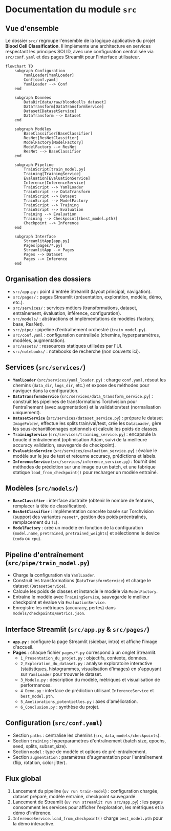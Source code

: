 # Documentation du module `src`

## Vue d'ensemble

Le dossier `src/` regroupe l'ensemble de la logique applicative du projet **Blood Cell Classification**.
Il implémente une architecture en services respectant les principes SOLID, avec une configuration centralisée via `src/conf.yaml` et des pages Streamlit pour l'interface utilisateur.

```mermaid
flowchart TD
    subgraph Configuration
        YamlLoader[YamlLoader]
        Conf[conf.yaml]
        YamlLoader --> Conf
    end

    subgraph Données
        DataDir[data/raw/bloodcells_dataset]
        DataTransform[DataTransformService]
        Dataset[DatasetService]
        DataTransform --> Dataset
    end

    subgraph Modèles
        BaseClassifier[BaseClassifier]
        ResNet[ResNetClassifier]
        ModelFactory[ModelFactory]
        ModelFactory --> ResNet
        ResNet --> BaseClassifier
    end

    subgraph Pipeline
        TrainScript[train_model.py]
        Training[TrainingService]
        Evaluation[EvaluationService]
        Inference[InferenceService]
        TrainScript --> YamlLoader
        TrainScript --> DataTransform
        TrainScript --> Dataset
        TrainScript --> ModelFactory
        TrainScript --> Training
        TrainScript --> Evaluation
        Training --> Evaluation
        Training --> Checkpoint[(best_model.pth)]
        Checkpoint --> Inference
    end

    subgraph Interface
        StreamlitApp[app.py]
        Pages[pages/*.py]
        StreamlitApp --> Pages
        Pages --> Dataset
        Pages --> Inference
    end
```

## Organisation des dossiers

- `src/app.py` : point d'entrée Streamlit (layout principal, navigation).
- `src/pages/` : pages Streamlit (présentation, exploration, modèle, démo, etc.).
- `src/services/` : services métiers (transformations, dataset, entraînement, évaluation, inférence, configuration).
- `src/models/` : abstractions et implémentations de modèles (factory, base, ResNet).
- `src/pipe/` : pipeline d'entraînement orchestré (`train_model.py`).
- `src/conf.yaml` : configuration centralisée (chemins, hyperparamètres, modèles, augmentation).
- `src/assets/` : ressources statiques utilisées par l'UI.
- `src/notebooks/` : notebooks de recherche (non couverts ici).

## Services (`src/services/`)

- **`YamlLoader`** (`src/services/yaml_loader.py`) : charge `conf.yaml`, résout les chemins (`data_dir`, `logs_dir`, etc.) et expose des méthodes pour naviguer dans la configuration.
- **`DataTransformService`** (`src/services/data_transform_service.py`) : construit les pipelines de transformations Torchvision pour l'entraînement (avec augmentation) et la validation/test (normalisation uniquement).
- **`DatasetService`** (`src/services/dataset_service.py`) : prépare le dataset `ImageFolder`, effectue les splits train/val/test, crée les `DataLoader`, gère les sous-échantillonnages optionnels et calcule les poids de classes.
- **`TrainingService`** (`src/services/training_service.py`) : encapsule la boucle d'entraînement (optimisation Adam, suivi de la meilleure accuracy validation, sauvegarde de checkpoint).
- **`EvaluationService`** (`src/services/evaluation_service.py`) : évalue le modèle sur le jeu de test et retourne accuracy, prédictions et labels.
- **`InferenceService`** (`src/services/inference_service.py`) : fournit des méthodes de prédiction sur une image ou un batch, et une fabrique statique `load_from_checkpoint()` pour recharger un modèle entraîné.

## Modèles (`src/models/`)

- **`BaseClassifier`** : interface abstraite (obtenir le nombre de features, remplacer la tête de classification).
- **`ResNetClassifier`** : implémentation concrète basée sur Torchvision (support des variantes `resnet*`, gestion des poids préentraînés, remplacement du `fc`).
- **`ModelFactory`** : crée un modèle en fonction de la configuration (`model.name`, `pretrained`, `pretrained_weights`) et sélectionne le device (`cuda` ou `cpu`).

## Pipeline d'entraînement (`src/pipe/train_model.py`)

- Charge la configuration via `YamlLoader`.
- Construit les transformations (`DataTransformService`) et charge le dataset (`DatasetService`).
- Calcule les poids de classes et instancie le modèle via `ModelFactory`.
- Entraîne le modèle avec `TrainingService`, sauvegarde le meilleur checkpoint et évalue via `EvaluationService`.
- Enregistre les métriques (accuracy, pertes) dans `models/checkpoints/metrics.json`.

## Interface Streamlit (`src/app.py` & `src/pages/`)

- **`app.py`** : configure la page Streamlit (sidebar, intro) et affiche l'image d'accueil.
- **Pages** : chaque fichier `pages/*.py` correspond à un onglet Streamlit.
  - `1_Presentation_du_projet.py` : objectifs, contexte, données.
  - `2_Exploration_du_dataset.py` : analyse exploratoire interactive (statistiques, histogrammes, visualisation d'images) en s'appuyant sur `YamlLoader` pour trouver le dataset.
  - `3_Modele.py` : description du modèle, métriques et visualisation de performances.
  - `4_Demo.py` : interface de prédiction utilisant `InferenceService` et `best_model.pth`.
  - `5_Ameliorations_potentielles.py` : axes d'amélioration.
  - `6_Conclusion.py` : synthèse du projet.

## Configuration (`src/conf.yaml`)

- Section `paths` : centralise les chemins (`src`, `data`, `models/checkpoints`).
- Section `training` : hyperparamètres d'entraînement (batch size, epochs, seed, splits, subset_size).
- Section `model` : type de modèle et options de pré-entraînement.
- Section `augmentation` : paramètres d'augmentation pour l'entraînement (flip, rotation, color jitter).

## Flux global

1. Lancement du pipeline (`uv run train-model`) : configuration chargée, dataset préparé, modèle entraîné, checkpoint sauvegardé.
2. Lancement de Streamlit (`uv run streamlit run src/app.py`) : les pages consomment les services pour afficher l'exploration, les métriques et la démo d'inférence.
3. `InferenceService.load_from_checkpoint()` charge `best_model.pth` pour la démo interactive.
